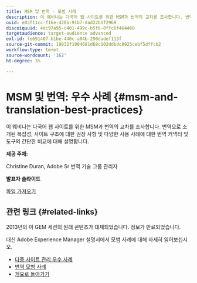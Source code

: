```yaml
---
title: MSM 및 번역 - 모범 사례
description: 이 웨비나는 다국어 웹 사이트를 위한 MSM과 번역의 교차를 조사합니다. 번역으로 소개된 복잡성, 사이트 구조에 대한 권장 사항 및 다양한 사용 사례에 대한 번역 커넥터 및 도구의 간단한 비교에 대해 설명합니다.
uuid: e03f11cc-f16e-428b-91b7-dad22b1f2969
discoiquuid: 4dc97a95-c401-499c-b5f6-8ffc6f464468
targetaudience: target-audience advanced
exl-id: 7e691407-b1be-440c-a04b-290dadef113f
source-git-commit: 19832f1904681d68c102ddbdc8925cebf5dffcb2
workflow-type: tm+mt
source-wordcount: '162'
ht-degree: 3%

---
```


# MSM 및 번역: 우수 사례 {#msm-and-translation-best-practices}

이 웨비나는 다국어 웹 사이트를 위한 MSM과 번역의 교차를 조사합니다. 번역으로 소개된 복잡성, 사이트 구조에 대한 권장 사항 및 다양한 사용 사례에 대한 번역 커넥터 및 도구의 간단한 비교에 대해 설명합니다.

**제공 주체:**

Christine Duran, Adobe Sr 번역 기술 그룹 관리자

**발표자 슬라이드**

[파일 가져오기](assets/20130731-adobe-msm-and-translation-best-practices.pdf)

## 관련 링크 {#related-links}

2013년의 이 GEM 세션의 원래 콘텐츠가 대체되었습니다. 정보가 만료되었습니다.

대신 Adobe Experience Manager 설명서에서 모범 사례에 대해 자세히 읽어보십시오.

* [다중 사이트 관리 우수 사례](https://docs.adobe.com/docs/en/aem/6-1/administer/sites/msm/msm-bp.html)
* [번역 모범 사례](https://docs.adobe.com/docs/en/aem/6-1/administer/sites/translation/tc-bp.html)
* [개요로 돌아가기](https://helpx.adobe.com/experience-manager/kt/eseminars/gems/aem-index.html)
